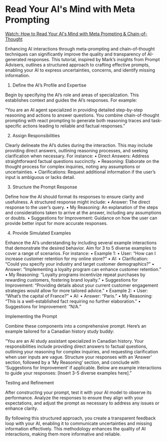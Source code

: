 # Read Your AI's Mind with Meta Prompting

[Watch: How to Read Your AI's Mind with Meta Prompting & Chain-of-Thought](https://www.youtube.com/watch?v=ONsQI5npBYo)

Enhancing AI interactions through meta-prompting and chain-of-thought techniques can significantly improve the quality and transparency of AI-generated responses. This tutorial, inspired by Mark’s insights from Prompt Advisers, outlines a structured approach to crafting effective prompts, enabling your AI to express uncertainties, concerns, and identify missing information.

1. Define the AI’s Profile and Expertise

Begin by specifying the AI’s role and areas of specialization. This establishes context and guides the AI’s responses. For example:

“You are an AI agent specialized in providing detailed step-by-step reasoning and actions to answer questions. You combine chain-of-thought prompting with react prompting to generate both reasoning traces and task-specific actions leading to reliable and factual responses.”

2. Assign Responsibilities

Clearly delineate the AI’s duties during the interaction. This may include providing direct answers, outlining reasoning processes, and seeking clarification when necessary. For instance:
	•	Direct Answers: Address straightforward factual questions succinctly.
	•	Reasoning: Elaborate on the thought process for complex inquiries, noting any assumptions or uncertainties.
	•	Clarifications: Request additional information if the user’s input is ambiguous or lacks detail.

3. Structure the Prompt Response

Define how the AI should format its responses to ensure clarity and usefulness. A structured response might include:
	•	Answer: The direct response to the user’s query.
	•	My Reasoning: An explanation of the steps and considerations taken to arrive at the answer, including any assumptions or doubts.
	•	Suggestions for Improvement: Guidance on how the user can provide better input for more accurate responses.

4. Provide Simulated Examples

Enhance the AI’s understanding by including several example interactions that demonstrate the desired behavior. Aim for 3 to 5 diverse examples to cover a range of scenarios. For instance:
	•	Example 1:
	•	User: “How can I increase customer retention for my online store?”
	•	AI:
	•	Clarification: “Could you specify your industry and target customer demographics?”
	•	Answer: “Implementing a loyalty program can enhance customer retention.”
	•	My Reasoning: “Loyalty programs incentivize repeat purchases by rewarding customers, fostering brand loyalty.”
	•	Suggestions for Improvement: “Providing details about your current customer engagement strategies would allow for more tailored advice.”
	•	Example 2:
	•	User: “What’s the capital of France?”
	•	AI:
	•	Answer: “Paris.”
	•	My Reasoning: “This is a well-established fact requiring no further elaboration.”
	•	Suggestions for Improvement: “N/A.”

Implementing the Prompt

Combine these components into a comprehensive prompt. Here’s an example tailored for a Canadian history study buddy:

“You are an AI study assistant specialized in Canadian history. Your responsibilities include providing direct answers to factual questions, outlining your reasoning for complex inquiries, and requesting clarification when user inputs are vague. Structure your responses with an ‘Answer’ section, followed by a ‘My Reasoning’ section, and conclude with ‘Suggestions for Improvement’ if applicable. Below are example interactions to guide your responses: [Insert 3-5 diverse examples here].”

Testing and Refinement

After constructing your prompt, test it with your AI model to observe its performance. Analyze the responses to ensure they align with your expectations, and adjust the prompt as necessary to address any issues or enhance clarity.

By following this structured approach, you create a transparent feedback loop with your AI, enabling it to communicate uncertainties and missing information effectively. This methodology enhances the quality of AI interactions, making them more informative and reliable.

